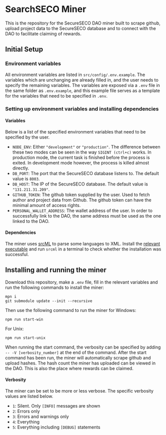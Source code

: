# SearchSECO Miner
This is the repository for the SecureSECO DAO miner built to scrape github, upload project data to the SecureSECO database and to connect with the DAO to facilitate claiming of rewards.
## Initial Setup
### Environment variables
All environment variables are listed in `src/config/.env.example`. The variables which are unchanging are already filled in, and the user needs to specify the remaining variables. The variables are exposed via a `.env` file in the same folder as `.env.example`, and this example file serves as a template for the variables that need to be specified in `.env`.
### Setting up environment variables and installing dependencies
#### Variables
Below is a list of the specified environment variables that need to be specified by the user.
- `NODE_ENV`: Either `"development"` or `"production"`. The difference between these two modes can be seen in the way `SIGINT (ctrl+c)` works. In production mode, the current task is finished before the process is exited. In development mode however, the process is killed almost directly.
- `DB_PORT`: The port that the SecureSECO database listens to. The default value is `8003`.
- `DB_HOST`: The IP of the SecureSECO database. The default value is `"131.211.31.209"`.
- `GITHUB_TOKEN`: The github token supplied by the user. Used to fetch author and project data from Github. The github token can have the minimal amount of access rights.
- `PERSONAL_WALLET_ADDRESS`: The wallet address of the user. In order to successfully link to the DAO, the same address must be used as the one linked to the DAO.
#### Dependencies
The miner uses [srcML](https://www.srcml.org/#home) to parse some languages to XML. Install the [relevant executable](https://www.srcml.org/#download) and run `srcml` in a terminal to check whether the installation was successful.
## Installing and running the miner
Download this repository, make a `.env` file, fill in the relevant variables and run the following commands to install the miner:
```
mpn i
git submodule update --init --recursive
```
Then use the following command to run the miner for Windows:
```
npm run start-win
```
For Unix:
```
npm run start-unix
```
When running the start command, the verbosity can be specified by adding `-- -V [verbosity_number]` at the end of the command.
After the start command has been run, the miner will automatically scrape github and upload hashes. The hash count the miner has uploaded can be viewed in the DAO. This is also the place where rewards can be claimed.
#### Verbosity
The miner can be set to be more or less verbose. The specific verbosity values are listed below.
- `1`: Silent. Only `[INFO]` messages are shown
- `2`: Errors only
- `3`: Errors and warnings only
- `4`: Everything
- `5`: Everything including `[DEBUG]` statements
